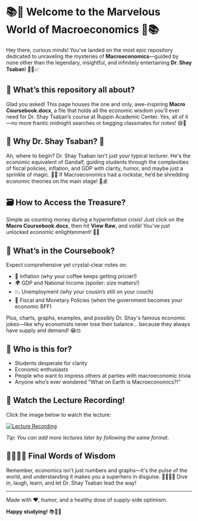# 📚🎉 Welcome to the Marvelous World of Macroeconomics 🎉📚

Hey there, curious minds! You've landed on the most epic repository dedicated to unraveling the mysteries of **Macroeconomics**—guided by none other than the legendary, insightful, and infinitely entertaining **Dr. Shay Tsaban**! 🧙‍♂️📈

## 🤔 What’s this repository all about?

Glad you asked! This page houses the one and only, awe-inspiring **Macro Coursebook.docx**, a file that holds all the economic wisdom you'll ever need for Dr. Shay Tsaban’s course at Ruppin Academic Center. Yes, all of it—no more frantic midnight searches or begging classmates for notes! 😅🙏

## 🌟 Why Dr. Shay Tsaban? 🌟

Ah, where to begin? Dr. Shay Tsaban isn't just your typical lecturer. He's the economic equivalent of Gandalf, guiding students through the complexities of fiscal policies, inflation, and GDP with clarity, humor, and maybe just a sprinkle of magic. 🧙✨ If Macroeconomics had a rockstar, he’d be shredding economic theories on the main stage! 🎸💰

## 🗃️ How to Access the Treasure?

Simple as counting money during a hyperinflation crisis! Just click on the **Macro Coursebook.docx**, then hit **View Raw**, and voilà! You've just unlocked economic enlightenment! 🔑📖

## 📌 What’s in the Coursebook?

Expect comprehensive yet crystal-clear notes on:
- 💸 Inflation (why your coffee keeps getting pricier!)
- 🌍 GDP and National Income (spoiler: size matters!)
- 📉 Unemployment (why your cousin’s still on your couch)
- 🚀 Fiscal and Monetary Policies (when the government becomes your economic BFF)

Plus, charts, graphs, examples, and possibly Dr. Shay's famous economic jokes—like why economists never lose their balance… because they always have supply and demand! 😂⚖️

## 🥳 Who is this for?

- Students desperate for clarity
- Economic enthusiasts
- People who want to impress others at parties with macroeconomic trivia
- Anyone who’s ever wondered "What on Earth is Macroeconomics?!"

## 🎥 Watch the Lecture Recording!

Click the image below to watch the lecture:

[![Lecture Recording](https://img.youtube.com/vi/pBMn3h_NNK8/0.jpg)](https://www.youtube.com/watch?v=pBMn3h_NNK8)

*Tip: You can add more lectures later by following the same format.*

## 👩‍🎓👨‍🎓 Final Words of Wisdom

Remember, economics isn't just numbers and graphs—it's the pulse of the world, and understanding it makes you a superhero in disguise. 🦸‍♂️🦸‍♀️ Dive in, laugh, learn, and let Dr. Shay Tsaban lead the way!

---

Made with ❤️, humor, and a healthy dose of supply-side optimism.

**Happy studying!** 📚🥳✨

